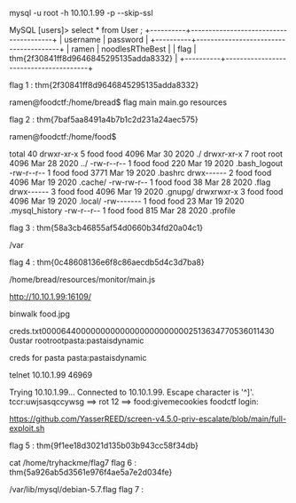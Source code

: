  mysql -u root -h 10.10.1.99 -p --skip-ssl

MySQL [users]> select * from User ;
+----------+---------------------------------------+
| username | password                              |
+----------+---------------------------------------+
| ramen    | noodlesRTheBest                       |
| flag     | thm{2f30841ff8d9646845295135adda8332} |
+----------+---------------------------------------+

flag 1 : thm{2f30841ff8d9646845295135adda8332} 

ramen@foodctf:/home/bread$ 
flag  main  main.go  resources

flag 2 : thm{7baf5aa8491a4b7b1c2d231a24aec575}

ramen@foodctf:/home/food$

total 40
drwxr-xr-x 5 food food 4096 Mar 30  2020 ./
drwxr-xr-x 7 root root 4096 Mar 28  2020 ../
-rw-r--r-- 1 food food  220 Mar 19  2020 .bash_logout
-rw-r--r-- 1 food food 3771 Mar 19  2020 .bashrc
drwx------ 2 food food 4096 Mar 19  2020 .cache/
-rw-rw-r-- 1 food food   38 Mar 28  2020 .flag
drwx------ 3 food food 4096 Mar 19  2020 .gnupg/
drwxrwxr-x 3 food food 4096 Mar 19  2020 .local/
-rw------- 1 food food   23 Mar 19  2020 .mysql_history
-rw-r--r-- 1 food food  815 Mar 28  2020 .profile

flag 3 : thm{58a3cb46855af54d0660b34fd20a04c1} 

/var 

flag 4 : thm{0c48608136e6f8c86aecdb5d4c3d7ba8}

/home/bread/resources/monitor/main.js 

http://10.10.1.99:16109/

binwalk food.jpg 

creds.txt0000644000000000000000000000002513634770536011430 0ustar  rootrootpasta:pastaisdynamic

creds for pasta 
pasta:pastaisdynamic


telnet 10.10.1.99 46969 

Trying 10.10.1.99...
Connected to 10.10.1.99.
Escape character is '^]'.
tccr:uwjsasqccywsg ==> rot 12 ==> food:givemecookies 
foodctf login:



https://github.com/YasserREED/screen-v4.5.0-priv-escalate/blob/main/full-exploit.sh

flag 5 : thm{9f1ee18d3021d135b03b943cc58f34db} 

cat /home/tryhackme/flag7
flag 6 : thm{5a926ab5d3561e976f4ae5a7e2d034fe}

/var/lib/mysql/debian-5.7.flag
flag 7 :